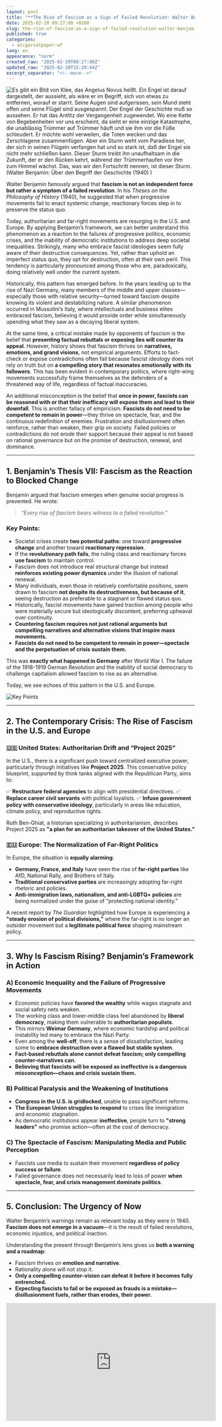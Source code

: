 ```yaml
---
layout: post
title: "**The Rise of Fascism as a Sign of Failed Revolution: Walter Benjamin and the Present Day**"
date: 2025-02-20 09:27:00 +0100
slug: the-rise-of-fascism-as-a-sign-of-failed-revolution-walter-benjamin-and-the
published: true
categories:
  - atcgarsatpaper-wf
lang: en
appearance: "norm"
created_raw: "2025-02-20T08:27:00Z"
updated_raw: "2025-02-20T15:20:44Z"
excerpt_separator: "<!--more-->"
---
```

![Es gibt ein Bild von Klee, das Angelus Novus heißt. Ein Engel ist darauf dargestellt, der aussieht, als wäre er im Begriff, sich von etwas zu entfernen, worauf er starrt. Seine Augen sind aufgerissen, sein Mund steht offen und seine Flügel sind ausgespannt. Der Engel der Geschichte muß so aussehen. Er hat das Antlitz der Vergangenheit zugewendet. Wo eine Kette von Begebenheiten vor uns erscheint, da sieht er eine einzige Katastrophe, die unablässig Trümmer auf Trümmer häuft und sie ihm vor die Füße schleudert. Er möchte wohl verweilen, die Toten wecken und das Zerschlagene zusammenfügen. Aber ein Sturm weht vom Paradiese her, der sich in seinen Flügeln verfangen hat und so stark ist, daß der Engel sie nicht mehr schließen kann. Dieser Sturm treibt ihn unaufhaltsam in die Zukunft, der er den Rücken kehrt, während der Trümmerhaufen vor ihm zum Himmel wächst. Das, was wir den Fortschritt nennen, ist dieser Sturm. (Walter Benjamin: Über den Begriff der Geschichte (1940) )](https://upload.wikimedia.org/wikipedia/commons/d/db/Klee-angelus-novus.jpg)

Walter Benjamin famously argued that **fascism is not an independent force but rather a symptom of a failed revolution**. In his *Theses on the Philosophy of History* (1940), he suggested that when progressive movements fail to enact systemic change, reactionary forces step in to preserve the status quo.

Today, authoritarian and far-right movements are resurging in the U.S. and Europe. By applying Benjamin’s framework, we can better understand this phenomenon as a reaction to the failures of progressive politics, economic crises, and the inability of democratic institutions to address deep societal inequalities. Strikingly, many who embrace fascist ideologies seem fully aware of their destructive consequences. Yet, rather than uphold an imperfect status quo, they opt for destruction, often at their own peril. This tendency is particularly pronounced among those who are, paradoxically, doing relatively well under the current system. 

Historically, this pattern has emerged before. In the years leading up to the rise of Nazi Germany, many members of the middle and upper classes—especially those with relative security—turned toward fascism despite knowing its violent and destabilizing nature. A similar phenomenon occurred in Mussolini’s Italy, where intellectuals and business elites embraced fascism, believing it would provide order while simultaneously upending what they saw as a decaying liberal system.

At the same time, a critical mistake made by opponents of fascism is the belief that **presenting factual rebuttals or exposing lies will counter its appeal**. However, history shows that fascism thrives on **narratives, emotions, and grand visions**, not empirical arguments. Efforts to fact-check or expose contradictions often fail because fascist ideology does not rely on truth but on **a compelling story that resonates emotionally with its followers**. This has been evident in contemporary politics, where right-wing movements successfully frame themselves as the defenders of a threatened way of life, regardless of factual inaccuracies.

An additional misconception is the belief that **once in power, fascists can be reasoned with or that their inefficacy will expose them and lead to their downfall**. This is another fallacy of empiricism. **Fascists do not need to be competent to remain in power**—they thrive on spectacle, fear, and the continuous redefinition of enemies. Frustration and disillusionment often reinforce, rather than weaken, their grip on society. Failed policies or contradictions do not erode their support because their appeal is not based on rational governance but on the promise of destruction, renewal, and dominance. 

---

## **1. Benjamin’s Thesis VII: Fascism as the Reaction to Blocked Change**

Benjamin argued that fascism emerges when genuine social progress is prevented. He wrote:

> *“Every rise of fascism bears witness to a failed revolution.”*

### **Key Points:**
- Societal crises create **two potential paths**: one toward **progressive change** and another toward **reactionary repression**.
- If the **revolutionary path fails**, the ruling class and reactionary forces **use fascism** to maintain control.
- Fascism does not introduce real structural change but instead **reinforces existing power dynamics** under the illusion of national renewal.
- Many individuals, even those in relatively comfortable positions, seem drawn to fascism **not despite its destructiveness, but because of it**, seeing destruction as preferable to a stagnant or flawed status quo.
- Historically, fascist movements have gained traction among people who were materially secure but ideologically discontent, preferring upheaval over continuity.
- **Countering fascism requires not just rational arguments but compelling narratives and alternative visions that inspire mass movements.**
- **Fascists do not need to be competent to remain in power—spectacle and the perpetuation of crisis sustain them.**

This was **exactly what happened in Germany** after World War I. The failure of the 1918-1919 German Revolution and the inability of social democracy to challenge capitalism allowed fascism to rise as an alternative.

Today, we see echoes of this pattern in the U.S. and Europe.

![Key Points](https://pixelfed.social/storage/m/_v2/607467830790472239/758e75a50-ddd61a/O41BCZXVSCOr/yzEM4iAHunfQS9ATnniU4rufgO2vurZ4cM0VObec.jpg)

---

## **2. The Contemporary Crisis: The Rise of Fascism in the U.S. and Europe**

### **🇺🇸 United States: Authoritarian Drift and “Project 2025”**
In the U.S., there is a significant push toward centralized executive power, particularly through initiatives like **Project 2025**. This conservative policy blueprint, supported by think tanks aligned with the Republican Party, aims to:

✅ **Restructure federal agencies** to align with presidential directives.
✅ **Replace career civil servants** with political loyalists.
✅ **Infuse government policy with conservative ideology**, particularly in areas like education, climate policy, and reproductive rights.

Ruth Ben-Ghiat, a historian specializing in authoritarianism, describes Project 2025 as **"a plan for an authoritarian takeover of the United States."**

### **🇪🇺 Europe: The Normalization of Far-Right Politics**
In Europe, the situation is **equally alarming**:
- **Germany, France, and Italy** have seen the rise of **far-right parties** like AfD, National Rally, and Brothers of Italy.
- **Traditional conservative parties** are increasingly adopting far-right rhetoric and policies.
- **Anti-immigration laws, nationalism, and anti-LGBTQ+ policies** are being normalized under the guise of "protecting national identity."

A recent report by *The Guardian* highlighted how Europe is experiencing a **"steady erosion of political divisions,"** where the far-right is no longer an outsider movement but a **legitimate political force** shaping mainstream policy.

---

## **3. Why Is Fascism Rising? Benjamin’s Framework in Action**

### **A) Economic Inequality and the Failure of Progressive Movements**
- Economic policies have **favored the wealthy** while wages stagnate and social safety nets weaken.
- The working class and lower-middle class feel abandoned by **liberal democracy**, making them vulnerable to **authoritarian populists**.
- This mirrors **Weimar Germany**, where economic hardship and political instability led many to embrace the Nazi Party.
- Even among the **well-off**, there is a sense of dissatisfaction, leading some to **embrace destruction over a flawed but stable system**.
- **Fact-based rebuttals alone cannot defeat fascism; only compelling counter-narratives can.**
- **Believing that fascists will be exposed as ineffective is a dangerous misconception—chaos and crisis sustain them.**

### **B) Political Paralysis and the Weakening of Institutions**
- **Congress in the U.S. is gridlocked**, unable to pass significant reforms.
- **The European Union struggles to respond** to crises like immigration and economic stagnation.
- As democratic institutions appear **ineffective**, people turn to **"strong leaders"** who promise action—often at the cost of democracy.

### **C) The Spectacle of Fascism: Manipulating Media and Public Perception**
- Fascists use media to sustain their movement **regardless of policy success or failure**.
- Failed governance does not necessarily lead to loss of power **when spectacle, fear, and crisis management dominate politics**.

---

## **5. Conclusion: The Urgency of Now**
Walter Benjamin’s warnings remain as relevant today as they were in 1940. **Fascism does not emerge in a vacuum**—it is the result of failed revolutions, economic injustice, and political inaction.

Understanding the present through Benjamin’s lens gives us **both a warning and a roadmap**: 
- Fascism thrives on **emotion and narrative**.
- Rationality alone will not stop it.
- **Only a compelling counter-vision can defeat it before it becomes fully entrenched.**
- **Expecting fascists to fail or be exposed as frauds is a mistake—disillusionment fuels, rather than erodes, their power.**

<iframe width="560" height="315" src="https://www.youtube.com/embed/3WHSkbM9zAU?si=aNQ-JubSAgPoGdXX" title="YouTube video player" frameborder="0" allow="accelerometer; autoplay; clipboard-write; encrypted-media; gyroscope; picture-in-picture; web-share" referrerpolicy="strict-origin-when-cross-origin" allowfullscreen></iframe>
